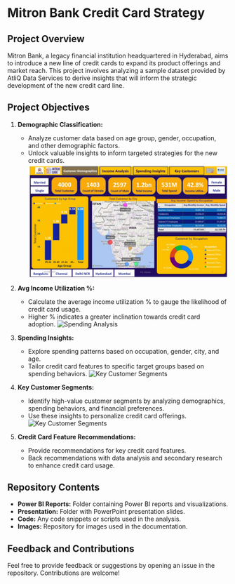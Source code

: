 # Mitron Bank Credit Card Strategy

## Project Overview

Mitron Bank, a legacy financial institution headquartered in Hyderabad, aims to introduce a new line of credit cards to expand its product offerings and market reach. This project involves analyzing a sample dataset provided by AtliQ Data Services to derive insights that will inform the strategic development of the new credit card line.

## Project Objectives

1. **Demographic Classification:**
   - Analyze customer data based on age group, gender, occupation, and other demographic factors.
   - Unlock valuable insights to inform targeted strategies for the new credit cards.
![Customer Demographics](https://github.com/psmadal1203/Credit_Card_Strategy/blob/main/Customer%20Demographics.JPG)

2. **Avg Income Utilization %:**
   - Calculate the average income utilization % to gauge the likelihood of credit card usage.
   - Higher % indicates a greater inclination towards credit card adoption.
![Spending Analysis](insert_image_url_here)

3. **Spending Insights:**
   - Explore spending patterns based on occupation, gender, city, and age.
   - Tailor credit card features to specific target groups based on spending behaviors.
![Key Customer Segments](insert_image_url_here)

4. **Key Customer Segments:**
   - Identify high-value customer segments by analyzing demographics, spending behaviors, and financial preferences.
   - Use these insights to personalize credit card offerings.
![Key Customer Segments](insert_image_url_here)

5. **Credit Card Feature Recommendations:**
   - Provide recommendations for key credit card features.
   - Back recommendations with data analysis and secondary research to enhance credit card usage.

## Repository Contents

- **Power BI Reports:** Folder containing Power BI reports and visualizations.
- **Presentation:** Folder with PowerPoint presentation slides.
- **Code:** Any code snippets or scripts used in the analysis.
- **Images:** Repository for images used in the documentation.



## Feedback and Contributions

Feel free to provide feedback or suggestions by opening an issue in the repository. Contributions are welcome!

